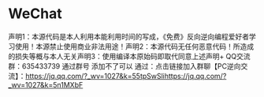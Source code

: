 # WeChat
声明1：本源代码是本人利用本能利用时间的写成，《免费》反向逆向编程爱好者学习使用！本源禁止使用商业非法用途！声明2：本源代码无任何恶意代码！所造成的损失等概与本人无关声明3：使用编译本原始码即取代同意上述声明+
QQ交流群：635433739  通过群号 添加不了可以 通过：点击链接加入群聊【PC逆向交流】：https://jq.qq.com/?_wv=1027&k=55tpSwSlihttps://jq.qq.com/?_wv=1027&k=5n1MXbF
